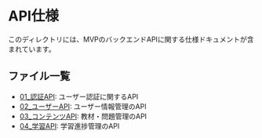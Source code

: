 # API仕様

このディレクトリには、MVPのバックエンドAPIに関する仕様ドキュメントが含まれています。

## ファイル一覧

- [01_認証API](./01_認証API.md): ユーザー認証に関するAPI
- [02_ユーザーAPI](./02_ユーザーAPI.md): ユーザー情報管理のAPI
- [03_コンテンツAPI](./03_コンテンツAPI.md): 教材・問題管理のAPI
- [04_学習API](./04_学習API.md): 学習進捗管理のAPI